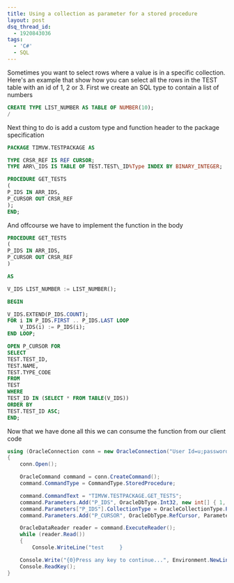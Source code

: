 ```yaml
---
title: Using a collection as parameter for a stored procedure
layout: post
dsq_thread_id:
  - 1920843036
tags:
  - 'C#'
  - SQL
---
```

Sometimes you want to select rows where a value is in a specific collection. Here's an example that show how you can select all the rows in the TEST table with an id of 1, 2 or 3. First we create an SQL type to contain a list of numbers

```sql
CREATE TYPE LIST_NUMBER AS TABLE OF NUMBER(10);
/
```

Next thing to do is add a custom type and function header to the package specification

```sql
PACKAGE TIMVW.TESTPACKAGE AS

TYPE CRSR_REF IS REF CURSOR;
TYPE ARR\_IDS IS TABLE OF TEST.TEST\_ID%Type INDEX BY BINARY_INTEGER;

PROCEDURE GET_TESTS
(
P_IDS IN ARR_IDS,
P_CURSOR OUT CRSR_REF
);
END;
```

And offcourse we have to implement the function in the body

```sql
PROCEDURE GET_TESTS
(
P_IDS IN ARR_IDS,
P_CURSOR OUT CRSR_REF
)

AS

V_IDS LIST_NUMBER := LIST_NUMBER();

BEGIN

V_IDS.EXTEND(P_IDS.COUNT);
FOR i IN P_IDS.FIRST .. P_IDS.LAST LOOP
	V_IDS(i) := P_IDS(i);
END LOOP;

OPEN P_CURSOR FOR
SELECT
TEST.TEST_ID,
TEST.NAME,
TEST.TYPE_CODE
FROM
TEST
WHERE
TEST_ID IN (SELECT * FROM TABLE(V_IDS))
ORDER BY
TEST.TEST_ID ASC;
END;
```

Now that we have done all this we can consume the function from our client code

```csharp
using (OracleConnection conn = new OracleConnection("User Id=u;password=p;Data Source=ORCL"))
{
	conn.Open();

	OracleCommand command = conn.CreateCommand();
	command.CommandType = CommandType.StoredProcedure;

	command.CommandText = "TIMVW.TESTPACKAGE.GET_TESTS";
	command.Parameters.Add("P_IDS", OracleDbType.Int32, new int[] { 1, 2, 3 }, ParameterDirection.Input);
	command.Parameters["P_IDS"].CollectionType = OracleCollectionType.PLSQLAssociativeArray;
	command.Parameters.Add("P_CURSOR", OracleDbType.RefCursor, ParameterDirection.Output);

	OracleDataReader reader = command.ExecuteReader();
	while (reader.Read())
	{
		Console.WriteLine("test 	}

	Console.Write("{0}Press any key to continue...", Environment.NewLine);
	Console.ReadKey();
}
```
